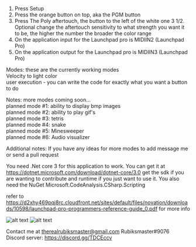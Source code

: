 1. Press Setup
2. Press the orange button on top, aka the PGM button
3. Press The Poly aftertouch, the button to the left of the white one
3 1/2. Optional change the aftertouch sensitivity to what strength you want it to be, the higher the number the broader the color range
4. On the application input for the Launchpad pro is MIDIIN2 (Launchpad Pro)
5. On the application output for the Launchpad pro is MIDIIN3 (Launchpad Pro)

Modes: these are the currently working modes   
Velocity to light color   
user execution - you can write the code for exactly what you want a button to do

Notes: more modes coming soon...   
planned mode #1: ability to display bmp images    
planned mode #2: ability to play gif's    
planned mode #3: tetris    
planned mode #4: snake   
planned mode #5: Minesweeper   
planned mode #6: Audio visualizer   

Additional notes:
If you have any ideas for more modes to add message me or send a pull request

You need .Net core 3 for this application to work. You can get it at https://dotnet.microsoft.com/download/dotnet-core/3.0 get the sdk if you are wanting to contribute and runtime if you just want to use it.
You also need the NuGet Microsoft.CodeAnalysis.CSharp.Scripting

refer to https://d2xhy469pqj8rc.cloudfront.net/sites/default/files/novation/downloads/10598/launchpad-pro-programmers-reference-guide_0.pdf for more info

![alt text](https://raw.githubusercontent.com/rubiksmaster02/AdvMidi/master/ProSetup.PNG)
![alt text](https://raw.githubusercontent.com/rubiksmaster02/AdvMidi/master/UserExecutionRefrence.PNG)


Contact me at therealrubiksmaster@gmail.com Rubiksmaster#9076     
Discord server: https://discord.gg/TDCEccv
